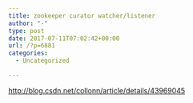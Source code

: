 ```yaml
---
title: zookeeper curator watcher/listener
author: "-"
type: post
date: 2017-07-11T07:02:42+00:00
url: /?p=6881
categories:
  - Uncategorized

---
```

http://blog.csdn.net/collonn/article/details/43969045

